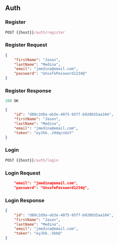 ## Auth

### Register

```js
POST {{host}}/auth/register
```

### Register Request

```json
{
    "firstName": "Jason",
    "lastName": "Medina",
    "email": "jmedina@email.com",
    "password": "UnsafePassword1234@"
}
```

### Register Response

```js
200 OK
```

```json
{
    "id": "d89c2d9a-eb3e-4075-95ff-b920b55aa104",
    "firstName": "Jason",
    "lastName": "Medina",
    "email": "jmedina@email.com",
    "token": "eyJhb..z9dqcnXoY"
}
```

### Login

```js
POST {{host}}/auth/login
```

### Login Request

```json
    "email": "jmedina@email.com",
    "password": "UnsafePassword1234@",
```

### Login Response

```json
{
    "id": "d89c2d9a-eb3e-4075-95ff-b920b55aa104",
    "firstName": "Jason",
    "lastName": "Medina",
    "email": "jmedina@email.com",
    "token": "eyJhb..hbbQ"
}
```